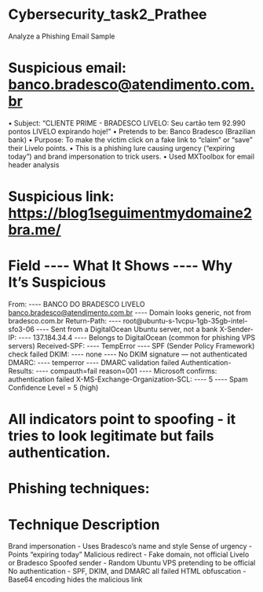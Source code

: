 # Cybersecurity_task2_Prathee
Analyze a Phishing Email Sample

# Suspicious email: banco.bradesco@atendimento.com.br
•	Subject: “CLIENTE PRIME - BRADESCO LIVELO: Seu cartão tem 92.990 pontos LIVELO expirando hoje!”
•	Pretends to be: Banco Bradesco (Brazilian bank)
•	Purpose: To make the victim click on a fake link to “claim” or “save” their Livelo points.
•	This is a phishing lure causing urgency (“expiring today”) and brand impersonation to trick users.
•	Used MXToolbox for email header analysis
# Suspicious link: https://blog1seguimentmydomaine2bra.me/

# Field ----	What It Shows ----	Why It’s Suspicious
From: ----	BANCO DO BRADESCO LIVELO <banco.bradesco@atendimento.com.br>	---- Domain looks generic, not from bradesco.com.br
Return-Path: ----	root@ubuntu-s-1vcpu-1gb-35gb-intel-sfo3-06 ----	Sent from a DigitalOcean Ubuntu server, not a bank
X-Sender-IP: ----	137.184.34.4 ----	Belongs to DigitalOcean (common for phishing VPS servers)
Received-SPF:	---- TempError ----	SPF (Sender Policy Framework) check failed
DKIM: ----	none ----	No DKIM signature — not authenticated
DMARC:	---- temperror ----	DMARC validation failed
Authentication-Results:	---- compauth=fail reason=001 ----	Microsoft confirms: authentication failed
X-MS-Exchange-Organization-SCL: ----	5 ----	Spam Confidence Level = 5 (high)
# All indicators point to spoofing - it tries to look legitimate but fails authentication.

# Phishing techniques:
# Technique	Description
Brand impersonation	- Uses Bradesco’s name and style
Sense of urgency	- Points “expiring today”
Malicious redirect	- Fake domain, not official Livelo or Bradesco
Spoofed sender	- Random Ubuntu VPS pretending to be official
No authentication -	SPF, DKIM, and DMARC all failed
HTML obfuscation	- Base64 encoding hides the malicious link
